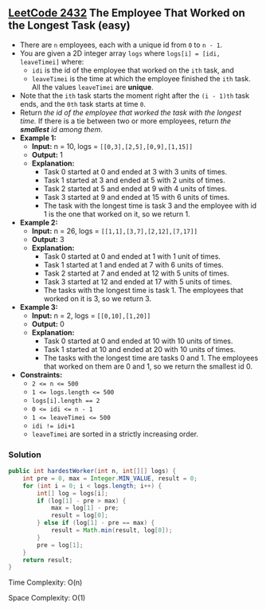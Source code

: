 ## [LeetCode 2432](https://leetcode.com/problems/the-employee-that-worked-on-the-longest-task/) The Employee That Worked on the Longest Task (easy)

- There are `n` employees, each with a unique id from `0` to `n - 1`.
- You are given a 2D integer array `logs` where `logs[i] = [idi, leaveTimei]` where:
    -   `idi` is the id of the employee that worked on the `ith` task, and
    -   `leaveTimei` is the time at which the employee finished the `ith` task. All the values `leaveTimei` are **unique**.
- Note that the `ith` task starts the moment right after the `(i - 1)th` task ends, and the `0th` task starts at time `0`.
- Return _the id of the employee that worked the task with the longest time._ If there is a tie between two or more employees, return _the **smallest** id among them_.
- **Example 1:**
    - **Input:** n = 10, logs = `[[0,3],[2,5],[0,9],[1,15]]`
    - **Output:** 1
    - **Explanation:** 
        - Task 0 started at 0 and ended at 3 with 3 units of times.
        - Task 1 started at 3 and ended at 5 with 2 units of times.
        - Task 2 started at 5 and ended at 9 with 4 units of times.
        - Task 3 started at 9 and ended at 15 with 6 units of times.
        - The task with the longest time is task 3 and the employee with id 1 is the one that worked on it, so we return 1.
- **Example 2:**
    - **Input:** n = 26, logs = `[[1,1],[3,7],[2,12],[7,17]]`
    - **Output:** 3
    - **Explanation:** 
        - Task 0 started at 0 and ended at 1 with 1 unit of times.
        - Task 1 started at 1 and ended at 7 with 6 units of times.
        - Task 2 started at 7 and ended at 12 with 5 units of times.
        - Task 3 started at 12 and ended at 17 with 5 units of times.
        - The tasks with the longest time is task 1. The employees that worked on it is 3, so we return 3.
- **Example 3:**
    - **Input:** n = 2, logs = `[[0,10],[1,20]]`
    - **Output:** 0
    - **Explanation:** 
        - Task 0 started at 0 and ended at 10 with 10 units of times.
        - Task 1 started at 10 and ended at 20 with 10 units of times.
        - The tasks with the longest time are tasks 0 and 1. The employees that worked on them are 0 and 1, so we return the smallest id 0.
- **Constraints:**
    -   `2 <= n <= 500`
    -   `1 <= logs.length <= 500`
    -   `logs[i].length == 2`
    -   `0 <= idi <= n - 1`
    -   `1 <= leaveTimei <= 500`
    -   `idi != idi+1`
    -   `leaveTimei` are sorted in a strictly increasing order.

### Solution

```java
public int hardestWorker(int n, int[][] logs) {
    int pre = 0, max = Integer.MIN_VALUE, result = 0;
    for (int i = 0; i < logs.length; i++) {
        int[] log = logs[i];
        if (log[1] - pre > max) {
            max = log[1] - pre;
            result = log[0];
        } else if (log[1] - pre == max) {
            result = Math.min(result, log[0]);
        }
        pre = log[1];
    }
    return result;
}
```

Time Complexity: O(n)

Space Complexity: O(1)
